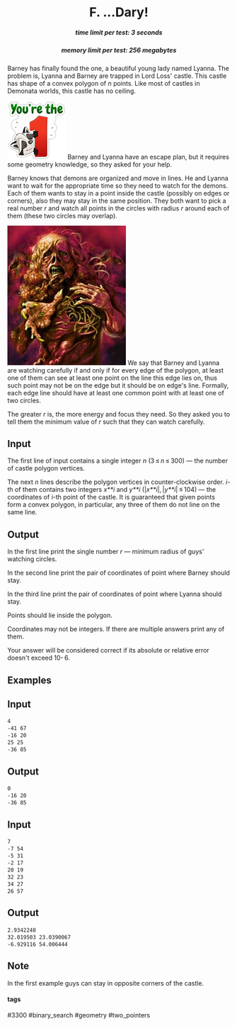 <h1 style='text-align: center;'> F. ...Dary!</h1>

<h5 style='text-align: center;'>time limit per test: 3 seconds</h5>
<h5 style='text-align: center;'>memory limit per test: 256 megabytes</h5>

Barney has finally found the one, a beautiful young lady named Lyanna. The problem is, Lyanna and Barney are trapped in Lord Loss' castle. This castle has shape of a convex polygon of *n* points. Like most of castles in Demonata worlds, this castle has no ceiling.

 ![](images/88095178099d86bf418c57f13017daa8ba8bedf2.png) Barney and Lyanna have an escape plan, but it requires some geometry knowledge, so they asked for your help.

Barney knows that demons are organized and move in lines. He and Lyanna want to wait for the appropriate time so they need to watch for the demons. Each of them wants to stay in a point inside the castle (possibly on edges or corners), also they may stay in the same position. They both want to pick a real number *r* and watch all points in the circles with radius *r* around each of them (these two circles may overlap).

 ![](images/1a468fb1dd5ab9c486f6da7d828cc77b47ba089a.png) We say that Barney and Lyanna are watching carefully if and only if for every edge of the polygon, at least one of them can see at least one point on the line this edge lies on, thus such point may not be on the edge but it should be on edge's line. Formally, each edge line should have at least one common point with at least one of two circles.

The greater *r* is, the more energy and focus they need. So they asked you to tell them the minimum value of *r* such that they can watch carefully.

## Input

The first line of input contains a single integer *n* (3 ≤ *n* ≤ 300) — the number of castle polygon vertices.

The next *n* lines describe the polygon vertices in counter-clockwise order. *i*-th of them contains two integers *x**i* and *y**i* (|*x**i*|, |*y**i*| ≤ 104) — the coordinates of *i*-th point of the castle. It is guaranteed that given points form a convex polygon, in particular, any three of them do not line on the same line.

## Output

In the first line print the single number *r* — minimum radius of guys' watching circles.

In the second line print the pair of coordinates of point where Barney should stay.

In the third line print the pair of coordinates of point where Lyanna should stay.

Points should lie inside the polygon.

Coordinates may not be integers. If there are multiple answers print any of them.

Your answer will be considered correct if its absolute or relative error doesn't exceed 10- 6.

## Examples

## Input


```
4  
-41 67  
-16 20  
25 25  
-36 85  

```
## Output


```
0  
-16 20  
-36 85  

```
## Input


```
7  
-7 54  
-5 31  
-2 17  
20 19  
32 23  
34 27  
26 57  

```
## Output


```
2.9342248  
32.019503 23.0390067  
-6.929116 54.006444  

```
## Note

In the first example guys can stay in opposite corners of the castle.



#### tags 

#3300 #binary_search #geometry #two_pointers 
